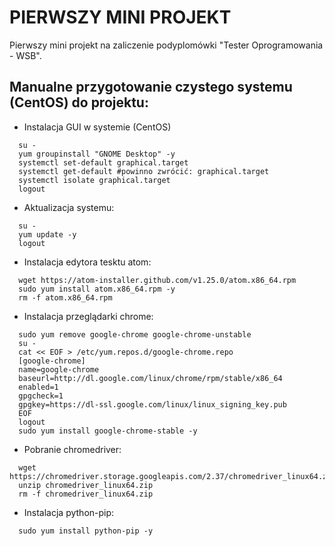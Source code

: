 # PIERWSZY MINI PROJEKT
Pierwszy mini projekt na zaliczenie podyplomówki "Tester Oprogramowania - WSB".

Manualne przygotowanie czystego systemu (CentOS) do projektu:
---
- Instalacja GUI w systemie (CentOS)

```
  su -
  yum groupinstall "GNOME Desktop" -y
  systemctl set-default graphical.target
  systemctl get-default #powinno zwrócić: graphical.target
  systemctl isolate graphical.target
  logout
```

- Aktualizacja systemu:

```
  su -
  yum update -y
  logout
```

- Instalacja edytora tesktu atom:

```
  wget https://atom-installer.github.com/v1.25.0/atom.x86_64.rpm
  sudo yum install atom.x86_64.rpm -y
  rm -f atom.x86_64.rpm
```

- Instalacja przeglądarki chrome:

```
  sudo yum remove google-chrome google-chrome-unstable
  su -
  cat << EOF > /etc/yum.repos.d/google-chrome.repo
  [google-chrome]
  name=google-chrome
  baseurl=http://dl.google.com/linux/chrome/rpm/stable/x86_64
  enabled=1
  gpgcheck=1
  gpgkey=https://dl-ssl.google.com/linux/linux_signing_key.pub
  EOF
  logout
  sudo yum install google-chrome-stable -y
```

- Pobranie chromedriver:

```
  wget https://chromedriver.storage.googleapis.com/2.37/chromedriver_linux64.zip
  unzip chromedriver_linux64.zip
  rm -f chromedriver_linux64.zip
```

- Instalacja python-pip:

```
  sudo yum install python-pip -y
```

